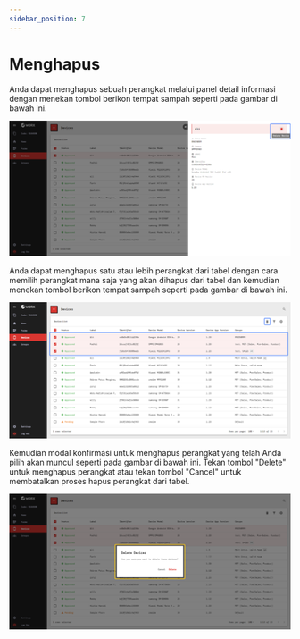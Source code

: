 ```yaml
---
sidebar_position: 7
---
```


# Menghapus 

Anda dapat menghapus sebuah perangkat melalui panel detail informasi dengan menekan tombol berikon tempat sampah seperti pada gambar di bawah ini.

![](/img/screenshots/website-application-usage/devices/removing-devices/removing-devices-1.png)

Anda dapat menghapus satu atau lebih perangkat dari tabel dengan cara memilih perangkat mana saja yang akan dihapus dari tabel dan kemudian menekan tombol berikon tempat sampah seperti pada gambar di bawah ini.

![](/img/screenshots/website-application-usage/devices/removing-devices/removing-devices-2.png)

Kemudian modal konfirmasi untuk menghapus perangkat yang telah Anda pilih akan muncul seperti pada gambar di bawah ini. Tekan tombol "Delete" untuk menghapus perangkat atau tekan tombol "Cancel" untuk membatalkan proses hapus perangkat dari tabel.

![](/img/screenshots/website-application-usage/devices/removing-devices/removing-devices-3.png)
